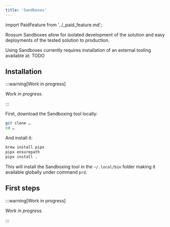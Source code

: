 ```yaml
---
title: 'Sandboxes'
---
```


import PaidFeature from '../\_paid_feature.md';

<PaidFeature />

Rossum Sandboxes allow for isolated development of the solution and easy deployments of the tested solution to production.

Using Sandboxes currently requires installation of an external tooling available at: TODO

## Installation

:::warning[Work in progress]

_Work in progress._

:::

First, download the Sandboxing tool locally:

```bash
git clone …
cd …
```

And install it:

```bash
brew install pipx
pipx ensurepath
pipx install .
```

This will install the Sandboxing tool in the `~/.local/bin` folder making it available globally under command `prd`.

## First steps

:::warning[Work in progress]

_Work in progress._

:::
